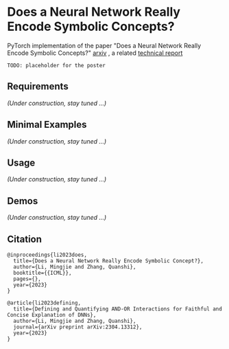 # Does a Neural Network Really Encode Symbolic Concepts?
PyTorch implementation of the paper "Does a Neural Network Really Encode Symbolic Concepts?" [arxiv](https://arxiv.org/abs/2302.13080) , a related [technical report](https://arxiv.org/abs/2304.13312)

`TODO: placeholder for the poster`

## Requirements

*(Under construction, stay tuned ...)*

## Minimal Examples

*(Under construction, stay tuned ...)*

## Usage

*(Under construction, stay tuned ...)*

## Demos

*(Under construction, stay tuned ...)*

## Citation

~~~late
@inproceedings{li2023does,
  title={Does a Neural Network Really Encode Symbolic Concept?},
  author={Li, Mingjie and Zhang, Quanshi},
  booktitle={{ICML}},
  pages={},
  year={2023}
}

@article{li2023defining,
  title={Defining and Quantifying AND-OR Interactions for Faithful and Concise Explanation of DNNs},
  author={Li, Mingjie and Zhang, Quanshi},
  journal={arXiv preprint arXiv:2304.13312},
  year={2023}
}
~~~



